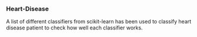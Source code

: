 ### Heart-Disease
A list of different classifiers from scikit-learn has been used to classify heart disease patient to check how well each classifier works.
